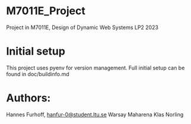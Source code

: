# M7011E_Project
Project in M7011E, Design of Dynamic Web Systems LP2 2023

# Initial setup
This project uses pyenv for version management. Full initial setup can be found in doc/buildinfo.md

# Authors:
Hannes Furhoff, hanfur-0@student.ltu.se
Warsay Maharena
Klas Norling